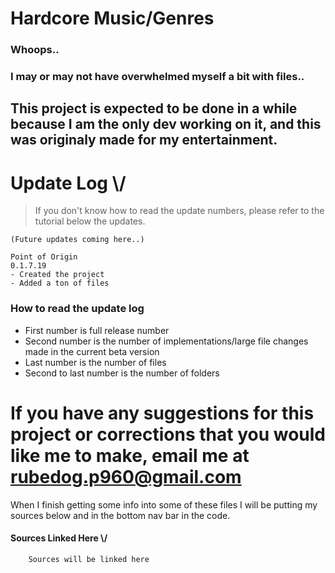 # Hardcore Music/Genres
### Whoops..
### I may or may not have overwhelmed myself a bit with files..
## This project is expected to be done in a while because I am the only dev working on it, and this was originaly made for my entertainment.

# Update Log \\/
 > If you don't know how to read the update numbers, please refer to the tutorial below the updates.
```
(Future updates coming here..)

Point of Origin
0.1.7.19
- Created the project
- Added a ton of files
```
### How to read the update log
- First number is full release number
- Second number is the number of implementations/large file changes made in the current beta version
- Last number is the number of files
- Second to last number is the number of folders


# If you have any suggestions for this project or corrections that you would like me to make, email me at rubedog.p960@gmail.com 
When I finish getting some info into some of these files I will be putting my sources below and in the bottom nav bar in the code.

#### Sources Linked Here \\/

```
    Sources will be linked here

```